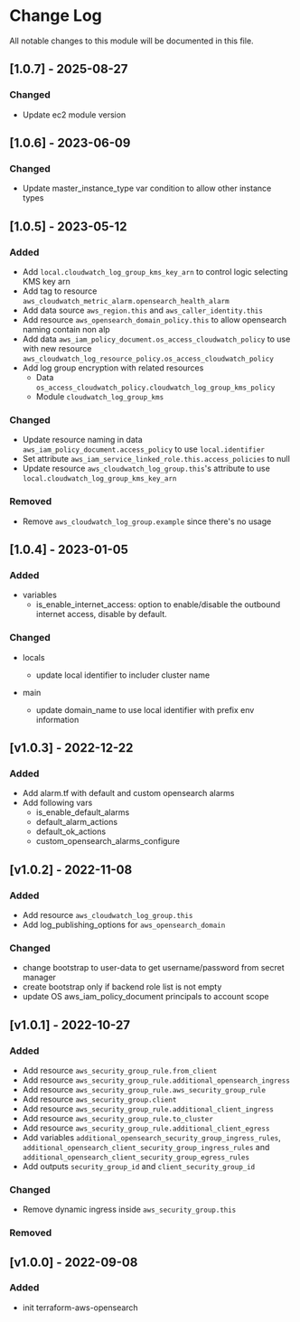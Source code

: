 # Change Log

All notable changes to this module will be documented in this file.

## [1.0.7] - 2025-08-27

### Changed
- Update ec2 module version

## [1.0.6] - 2023-06-09

### Changed
- Update master_instance_type var condition to allow other instance types

## [1.0.5] - 2023-05-12

### Added

- Add `local.cloudwatch_log_group_kms_key_arn` to control logic selecting KMS key arn
- Add tag to resource `aws_cloudwatch_metric_alarm.opensearch_health_alarm`
- Add data source `aws_region.this` and `aws_caller_identity.this`
- Add resource `aws_opensearch_domain_policy.this` to allow opensearch naming contain non alp
- Add data `aws_iam_policy_document.os_access_cloudwatch_policy` to use with new resource `aws_cloudwatch_log_resource_policy.os_access_cloudwatch_policy`
- Add log group encryption with related resources
  - Data `os_access_cloudwatch_policy.cloudwatch_log_group_kms_policy`
  - Module `cloudwatch_log_group_kms`

### Changed

- Update resource naming in data `aws_iam_policy_document.access_policy` to use `local.identifier`
- Set attribute `aws_iam_service_linked_role.this.access_policies` to null
- Update resource `aws_cloudwatch_log_group.this`'s attribute to use `local.cloudwatch_log_group_kms_key_arn`

### Removed

- Remove `aws_cloudwatch_log_group.example` since there's no usage

## [1.0.4] - 2023-01-05

### Added

- variables
  - is_enable_internet_access: option to enable/disable the outbound internet access, disable by default.

### Changed

- locals
  - update local identifier to includer cluster name

- main
  - update domain_name to use local identifier with prefix env information


## [v1.0.3] - 2022-12-22

### Added

- Add alarm.tf with default and custom opensearch alarms
- Add following vars
    - is_enable_default_alarms
    - default_alarm_actions
    - default_ok_actions
    - custom_opensearch_alarms_configure

## [v1.0.2] - 2022-11-08

### Added

- Add resource `aws_cloudwatch_log_group.this`
- Add log_publishing_options for `aws_opensearch_domain`

### Changed
- change bootstrap to user-data to get username/password from secret manager
- create bootstrap only if backend role list is not empty
- update OS aws_iam_policy_document principals to account scope


## [v1.0.1] - 2022-10-27

### Added

- Add resource `aws_security_group_rule.from_client`
- Add resource `aws_security_group_rule.additional_opensearch_ingress`
- Add resource `aws_security_group_rule.aws_security_group_rule`
- Add resource `aws_security_group.client`
- Add resource `aws_security_group_rule.additional_client_ingress`
- Add resource `aws_security_group_rule.to_cluster`
- Add resource `aws_security_group_rule.additional_client_egress`
- Add variables `additional_opensearch_security_group_ingress_rules`, `additional_opensearch_client_security_group_ingress_rules` and `additional_opensearch_client_security_group_egress_rules`
- Add outputs `security_group_id` and `client_security_group_id`

### Changed

- Remove dynamic ingress inside `aws_security_group.this`

### Removed

## [v1.0.0] - 2022-09-08

### Added

- init terraform-aws-opensearch
